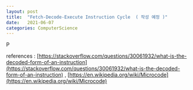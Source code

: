 ```yaml
---
layout: post
title:  "Fetch-Decode-Execute Instruction Cycle  ( 작성 예정 )"
date:   2021-06-07
categories: ComputerScience
---
```

P

references : [https://stackoverflow.com/questions/30061932/what-is-the-decoded-form-of-an-instruction](https://stackoverflow.com/questions/30061932/what-is-the-decoded-form-of-an-instruction) , [https://en.wikipedia.org/wiki/Microcode](https://en.wikipedia.org/wiki/Microcode)